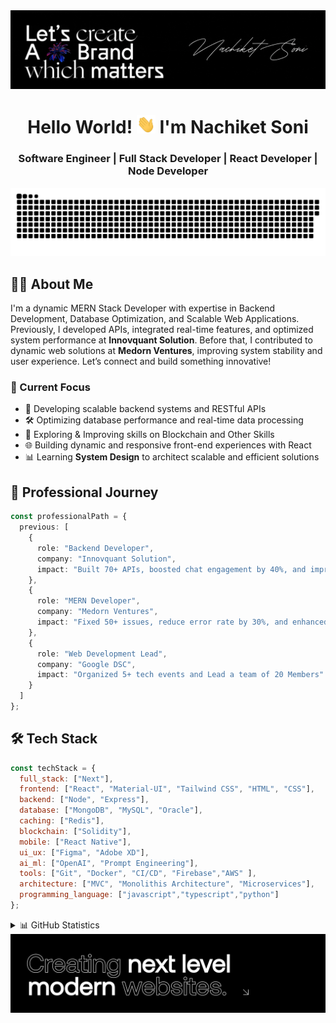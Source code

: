 <img src="./banner.gif"  />
<h1 align="center">Hello World! <img src="https://raw.githubusercontent.com/ABSphreak/ABSphreak/master/gifs/Hi.gif" width="30px"> I'm Nachiket Soni</h1>
<h3 align="center">Software Engineer | Full Stack Developer | React Developer | Node Developer </h3>

<picture>
  <source media="(prefers-color-scheme: dark)" srcset="https://raw.githubusercontent.com/nachiketsoni/nachiketsoni/output/github-snake-dark.svg" />
  <source media="(prefers-color-scheme: light)" srcset="https://raw.githubusercontent.com/nachiketsoni/nachiketsoni/output/github-snake.svg" />
  <img alt="github-snake" src="https://raw.githubusercontent.com/nachiketsoni/nachiketsoni/output/github-snake.svg" />
</picture>
  
## 👨‍💻 About Me
I'm a dynamic MERN Stack Developer with expertise in Backend Development, Database Optimization, and Scalable Web Applications. Previously, I developed APIs, integrated real-time features, and optimized system performance at **Innovquant Solution**. Before that, I contributed to dynamic web solutions at **Medorn Ventures**, improving system stability and user experience. Let’s connect and build something innovative! 

### 🚀 Current Focus  
- 🔧 Developing scalable backend systems and RESTful APIs  
- 🛠️ Optimizing database performance and real-time data processing  
- 🎯 Exploring & Improving skills on Blockchain and Other Skills
- 🌐 Building dynamic and responsive front-end experiences with React  
- 📊 Learning **System Design** to architect scalable and efficient solutions


## 💼 Professional Journey

```typescript
const professionalPath = {
  previous: [
    {
      role: "Backend Developer",
      company: "Innovquant Solution",
      impact: "Built 70+ APIs, boosted chat engagement by 40%, and improved DB performance by 30%"
    },
    {
      role: "MERN Developer",
      company: "Medorn Ventures",
      impact: "Fixed 50+ issues, reduce error rate by 30%, and enhanced system stability"
    },
    {
      role: "Web Development Lead",
      company: "Google DSC",
      impact: "Organized 5+ tech events and Lead a team of 20 Members"
    }
  ]
};

```

## 🛠️ Tech Stack

```javascript
const techStack = {
  full_stack: ["Next"],
  frontend: ["React", "Material-UI", "Tailwind CSS", "HTML", "CSS"],
  backend: ["Node", "Express"],
  database: ["MongoDB", "MySQL", "Oracle"],
  caching: ["Redis"],
  blockchain: ["Solidity"],
  mobile: ["React Native"],
  ui_ux: ["Figma", "Adobe XD"],
  ai_ml: ["OpenAI", "Prompt Engineering"],
  tools: ["Git", "Docker", "CI/CD", "Firebase","AWS" ],
  architecture: ["MVC", "Monolithis Architecture", "Microservices"],
  programming_language: ["javascript","typescript","python"]
};
```


<details>
<summary>📊 GitHub Statistics</summary>
<!-- START_SECTION:github_stats -->

> Last updated: 09/04/2025 at 06:55AM IST

📈 **Activity Overview**
- 💻 Total Commits: 1000
- ⭐ Total Stars Earned: 0
- 🔀 Pull Requests: 10
- 📝 Issues Created: 0
- 📦 Repositories: 63

🔝 **Most Used Languages**

- JavaScript: 37 repos

- Python: 6 repos

- CSS: 4 repos

- HTML: 4 repos

- EJS: 4 repos

- TypeScript: 4 repos

- Solidity: 1 repos
 
<!-- END_SECTION:github_stats -->
</p>
</details>





<!-- <div align="center">
  <a href="https://open.spotify.com/user/q30xf7s1lenc38r3eqi9jte5i">
    <img src="https://spotify-recently-played-readme.vercel.app/api?user=q30xf7s1lenc38r3eqi9jte5i&count=3" alt="Spotify recently played"  />
  </a>
</div> -->
<img src="./banner-2.jpg"  />
